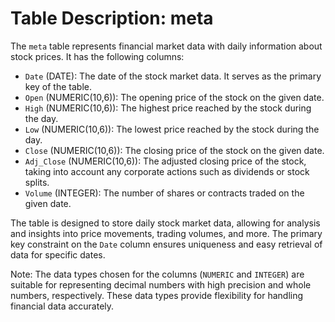 # Table Description: meta

The `meta` table represents financial market data with daily information about stock prices. It has the following columns:

- `Date` (DATE): The date of the stock market data. It serves as the primary key of the table.
- `Open` (NUMERIC(10,6)): The opening price of the stock on the given date.
- `High` (NUMERIC(10,6)): The highest price reached by the stock during the day.
- `Low` (NUMERIC(10,6)): The lowest price reached by the stock during the day.
- `Close` (NUMERIC(10,6)): The closing price of the stock on the given date.
- `Adj_Close` (NUMERIC(10,6)): The adjusted closing price of the stock, taking into account any corporate actions such as dividends or stock splits.
- `Volume` (INTEGER): The number of shares or contracts traded on the given date.

The table is designed to store daily stock market data, allowing for analysis and insights into price movements, trading volumes, and more. The primary key constraint on the `Date` column ensures uniqueness and easy retrieval of data for specific dates.

Note: The data types chosen for the columns (`NUMERIC` and `INTEGER`) are suitable for representing decimal numbers with high precision and whole numbers, respectively. These data types provide flexibility for handling financial data accurately.

